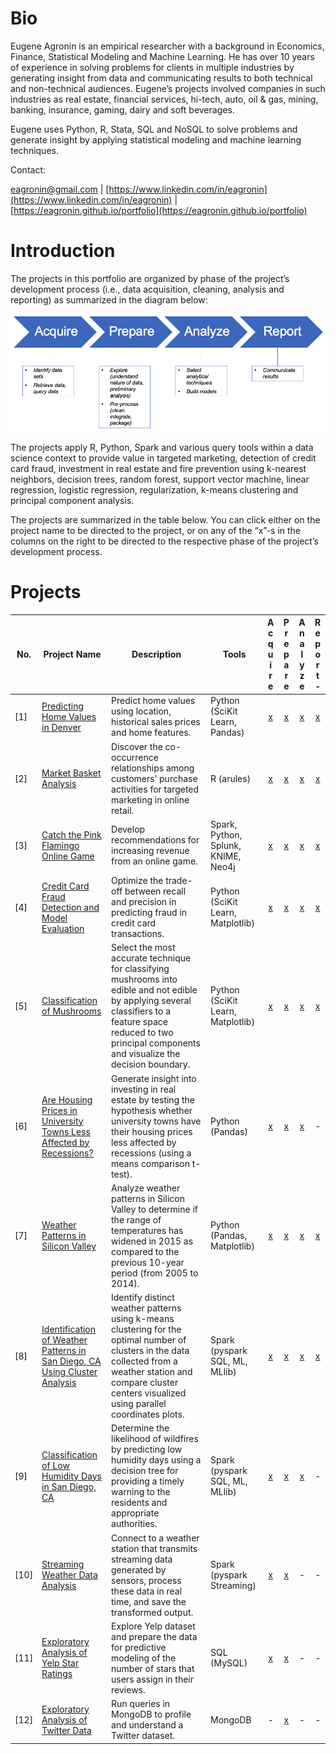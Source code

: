 # Bio

Eugene Agronin is an empirical researcher with a background in Economics, Finance, Statistical Modeling and Machine Learning.  He has over 10 years of experience in solving problems for clients in multiple industries by generating insight from data and communicating results to both technical and non-technical audiences. Eugene’s projects involved companies in such industries as real estate, financial services, hi-tech, auto, oil & gas, mining, banking, insurance, gaming, dairy and soft beverages.

Eugene uses Python, R, Stata, SQL and NoSQL to solve problems and generate insight by applying statistical modeling and machine learning techniques.

Contact:

[eagronin@gmail.com](eagronin@gmail.com) \| [https://www.linkedin.com/in/eagronin](https://www.linkedin.com/in/eagronin) \| [https://eagronin.github.io/portfolio](https://eagronin.github.io/portfolio) 

# Introduction

The projects in this portfolio are organized by phase of the project’s development process (i.e., data acquisition, cleaning, analysis and reporting) as summarized in the diagram below:

![](https://github.com/eagronin/portfolio/blob/master/project-development-process.png?raw=true)

The projects apply R, Python, Spark and various query tools within a data science context to provide value in targeted marketing, detection of credit card fraud, investment in real estate and fire prevention using k-nearest neighbors, decision trees, random forest, support vector machine, linear regression, logistic regression, regularization, k-means clustering and principal component analysis.

The projects are summarized in the table below. You can click either on the project name to be directed to the project, or on any of the “x”-s in the columns on the right to be directed to the respective phase of the project’s development process.

# Projects

| No. | Project Name | Description | Tools | A c q u i r e | P r e p a r e | A n a l y z e | R e p o r t - |
| --- | ---| --- | --- |:---:|:---:|:---:|:---:|
|[1] | [Predicting Home Values in Denver](https://eagronin.github.io/housing-forecast-acquire/) | Predict home values using location, historical sales prices and home features. | Python (SciKit Learn, Pandas) | [x](https://eagronin.github.io/housing-forecast-acquire/) | [x](https://eagronin.github.io/housing-forecast-prepare/) | [x](https://eagronin.github.io/housing-forecast-analyze/) | [x](https://eagronin.github.io/housing-forecast-report/) |
|[2] | [Market Basket Analysis](https://eagronin.github.io/market-basket-acquire/) | Discover the co-occurrence relationships among customers’ purchase activities for targeted marketing in online retail. | R (arules) | [x](https://eagronin.github.io/market-basket-acquire/) | [x](https://eagronin.github.io/market-basket-prepare/) | [x](https://eagronin.github.io/market-basket-analyze/) | [x](https://eagronin.github.io/market-basket-report/) |
|[3] | [Catch the Pink Flamingo Online Game](https://eagronin.github.io/capstone-acquire/) | Develop recommendations for increasing revenue from an online game. | Spark, Python, Splunk, KNIME, Neo4j | [x](https://eagronin.github.io/capstone-acquire/) | [x](https://eagronin.github.io/capstone-prepare/) | [x](https://eagronin.github.io/capstone-analyze/) | [x](https://eagronin.github.io/capstone-report/) |
|[4] | [Credit Card Fraud Detection and Model Evaluation](https://eagronin.github.io/credit-card-fraud-acquire/) | Optimize the trade-off between recall and precision in predicting fraud in credit card transactions. | Python (SciKit Learn, Matplotlib) | [x](https://eagronin.github.io/credit-card-fraud-acquire/) | [x](https://eagronin.github.io/credit-card-fraud-prepare/) | [x](https://eagronin.github.io/credit-card-fraud-analyze/) | [x](https://eagronin.github.io/credit-card-fraud-report/) |
|[5] | [Classification of Mushrooms](https://eagronin.github.io/mushroom-classification-acquire/) | Select the most accurate technique for classifying mushrooms into edible and not edible by applying several classifiers to a feature space reduced to two principal components and visualize the decision boundary. | Python (SciKit Learn, Matplotlib) | [x](https://eagronin.github.io/mushroom-classification-acquire/) | [x](https://eagronin.github.io/mushroom-classification-prepare/) | [x](https://eagronin.github.io/mushroom-classification-analyze/) | [x](https://eagronin.github.io/mushroom-classification-report/) |
|[6] | [Are Housing Prices in University Towns Less Affected by Recessions?](https://eagronin.github.io/university-towns-acquire/) | Generate insight into investing in real estate by testing the hypothesis whether university towns have their housing prices less affected by recessions (using a means comparison t-test). | Python (Pandas) | [x](https://eagronin.github.io/university-towns-acquire/) | [x](https://eagronin.github.io/university-towns-prepare/) | [x](https://eagronin.github.io/university-towns-analyze/) | - |
|[7] | [Weather Patterns in Silicon Valley](https://eagronin.github.io/sv-weather-acquire/) | Analyze weather patterns in Silicon Valley to determine if the range of temperatures has widened in 2015 as compared to the previous 10-year period (from 2005 to 2014). | Python (Pandas, Matplotlib) | [x](https://eagronin.github.io/sv-weather-acquire/) | [x](https://eagronin.github.io/sv-weather-prepare/) | [x](https://eagronin.github.io/sv-weather-analyze/) | [x](https://eagronin.github.io/sv-weather-report/) |
|[8] | [Identification of Weather Patterns in San Diego, CA Using Cluster Analysis](https://eagronin.github.io/weather-clustering-spark-acquire/) | Identify distinct weather patterns using k-means clustering for the optimal number of clusters in the data collected from a weather station and compare cluster centers visualized using parallel coordinates plots. | Spark (pyspark SQL, ML, MLlib) | [x](https://eagronin.github.io/weather-clustering-spark-acquire/) | [x](https://eagronin.github.io/weather-clustering-spark-prepare/) | [x](https://eagronin.github.io/weather-clustering-spark-analyze/) | [x](https://eagronin.github.io/weather-clustering-spark-report/) |
|[9] | [Classification of Low Humidity Days in San Diego, CA](https://eagronin.github.io/weather-classification-spark-acquire/) | Determine the likelihood of wildfires by predicting low humidity days using a decision tree for providing a timely warning to the residents and appropriate authorities. | Spark (pyspark SQL, ML, MLlib) | [x](https://eagronin.github.io/weather-classification-spark-acquire/) | [x](https://eagronin.github.io/weather-classification-spark-prepare/) | [x](https://eagronin.github.io/weather-classification-spark-analyze/) | - |
|[10] | [Streaming Weather Data Analysis](https://eagronin.github.io/weather-streaming-spark-acquire/) | Connect to a weather station that transmits streaming data generated by sensors, process these data in real time, and save the transformed output. | Spark (pyspark Streaming) | [x](https://eagronin.github.io/weather-streaming-spark-acquire/) | [x](https://eagronin.github.io/weather-streaming-spark-prepare/) | - | - |
|[11] | [Exploratory Analysis of Yelp Star Ratings](https://eagronin.github.io/yelp-acquire/) | Explore Yelp dataset and prepare the data for predictive modeling of the number of stars that users assign in their reviews. | SQL (MySQL) | [x](https://eagronin.github.io/yelp-acquire/) | [x](https://eagronin.github.io/yelp-prepare/) | - | - |
|[12] | [Exploratory Analysis of Twitter Data](https://eagronin.github.io/mongodb-twitter-prepare/) | Run queries in MongoDB to profile and understand a Twitter dataset. | MongoDB | - | [x](https://eagronin.github.io/mongodb-twitter-prepare/) | - | - |
